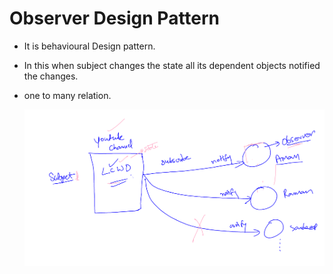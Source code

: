 
# Observer Design Pattern

- It is behavioural Design pattern.
- In this when subject changes the state all its dependent objects notified the changes.
- one to many relation.

  ![Alt text](images/observer_pattern.png)
